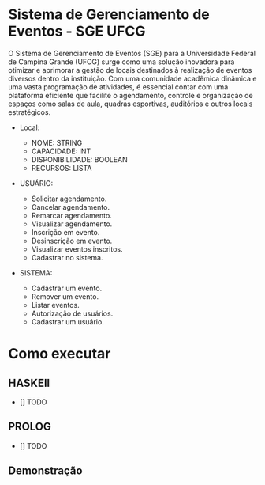 # Sistema de Gerenciamento de Eventos - SGE UFCG

O Sistema de Gerenciamento de Eventos (SGE) para a Universidade Federal de Campina Grande (UFCG) surge como uma solução inovadora para otimizar e aprimorar a gestão de locais destinados à realização de eventos diversos dentro da instituição. Com uma comunidade acadêmica dinâmica e uma vasta programação de atividades, é essencial contar com uma plataforma eficiente que facilite o agendamento, controle e organização de espaços como salas de aula, quadras esportivas, auditórios e outros locais estratégicos.

- Local:
    - NOME: STRING
    - CAPACIDADE: INT
    - DISPONIBILIDADE: BOOLEAN
    - RECURSOS: LISTA 

- USUÁRIO:
    - Solicitar agendamento.
    - Cancelar agendamento.
    - Remarcar agendamento.
    - Visualizar agendamento.
    - Inscrição em evento.
    - Desinscrição em evento.
    - Visualizar eventos inscritos.
    - Cadastrar no sistema.

- SISTEMA:
    - Cadastrar um evento.
    - Remover um evento.
    - Listar eventos.
    - Autorização de usuários.
    - Cadastrar um usuário.

# Como executar

## HASKEll

- [] TODO

## PROLOG

- [] TODO

## Demonstração